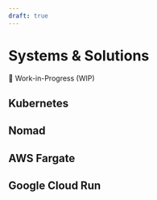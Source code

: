 ```yaml
---
draft: true
---
```


# Systems & Solutions

🚧 Work-in-Progress (WIP)

## Kubernetes

## Nomad

## AWS Fargate

## Google Cloud Run
